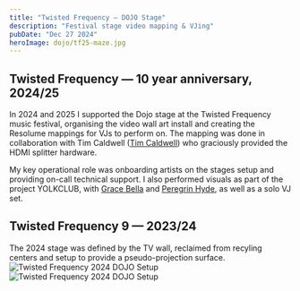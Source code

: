 ```yaml
---
title: "Twisted Frequency – DOJO Stage"
description: "Festival stage video mapping & VJing"
pubDate: "Dec 27 2024"
heroImage: dojo/tf25-maze.jpg
---
```


## Twisted Frequency — 10 year anniversary, 2024/25

In 2024 and 2025 I supported the Dojo stage at the Twisted Frequency music festival, organising the video wall art install and creating the Resolume mappings for VJs to perform on.
The mapping was done in collaboration with Tim Caldwell ([Tim Caldwell](https://cyberboy666.com/)) who graciously provided the HDMI splitter hardware.

My key operational role was onboarding artists on the stages setup and providing on-call technical support.
I also performed visuals as part of the project YOLKCLUB, with [Grace Bella](https://www.gracebella.co.nz/) and [Peregrin Hyde](https://www.perescope.co.nz/), as well as a solo VJ set.

## Twisted Frequency 9 — 2023/24

The 2024 stage was defined by the TV wall, reclaimed from recyling centers and setup to provide a pseudo-projection surface.
![Twisted Frequency 2024 DOJO Setup](dojo/tf24-3.png)
![Twisted Frequency 2024 DOJO Setup](dojo/tf24-2.png)
